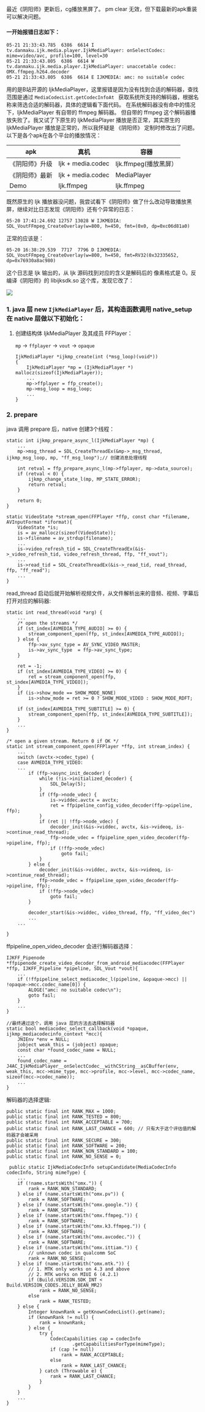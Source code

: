 最近《阴阳师》更新后，cg播放黑屏了。 pm clear 无效，但下载最新的apk重装可以解决问题。

#### 一开始报错日志如下：

```
05-21 21:33:43.785  6386  6614 I tv.danmaku.ijk.media.player.IjkMediaPlayer: onSelectCodec: mime=video/avc, profile=100, level=30
05-21 21:33:43.805  6386  6614 W tv.danmaku.ijk.media.player.IjkMediaPlayer: unaccetable codec: OMX.ffmpeg.h264.decoder
05-21 21:33:43.805  6386  6614 E IJKMEDIA: amc: no suitable codec
```	
	
用的是B站开源的 IjkMediaPlayer，这里报错是因为没有找到合适的解码器，查找范围是通过 ```MediaCodecList.getCodecInfoAt ``` 获取系统所支持的解码器，根据名称来筛选合适的解码器，具体的逻辑看下面代码。 在系统解码器没有命中的情况下，IjkMediaPlayer 有自带的 ffmpeg 解码器。 但自带的 ffmpeg 这个解码器播放失败了。我又试了下原生的 IjkMediaPlayer 播放是否正常，其实原生的 IjkMediaPlayer 播放是正常的，所以我怀疑是 《阴阳师》 定制时修改出了问题。以下是各个apk在各个平台的播放情况：

| apk | 真机 | 容器 |
| ----| ---- | --- |
|《阴阳师》升级 | Ijk + media.codec | Ijk.ffmpeg(播放黑屏） |
|《阴阳师》最新 | Ijk + media.codec| MediaPlayer |
| Demo | Ijk.ffmpeg | Ijk.ffmpeg| 


既然原生的 Ijk 播放器没问题，我尝试看下《阴阳师》做了什么改动导致播放黑屏，继续对比日志发现《阴阳师》还有个异常的日志：

```
05-20 17:41:24.692 12757 13028 W IJKMEDIA: SDL_VoutFFmpeg_CreateOverlay(w=800, h=450, fmt=(0x0, dp=0xc06d81a0)
```
正常的应该是：

```
05-20 16:38:29.539  7717  7796 D IJKMEDIA: SDL_VoutFFmpeg_CreateOverlay(w=800, h=450, fmt=RV32(0x32335652, dp=0x76930a8ac980)
```

这个日志是 Ijk 输出的，从 Ijk 源码找到对应的含义是解码后的 像素格式是 0。反编译《阴阳师》的 libijksdk.so 这个库，发现它改了：

![](./yys_libijksdk.png)
	
### 1. java 层 new ```IjkMediaPlayer``` 后，其构造函数调用 native_setup 在 native 层做以下初始化：

1. 创建结构体 IjkMediaPlayer 及其成员 FFPlayer：
	
	```mp``` -> ```ffplayer``` -> ```vout``` -> ```opaque```
			  
	
	```
	IjkMediaPlayer *ijkmp_create(int (*msg_loop)(void*))
	{
	    IjkMediaPlayer *mp = (IjkMediaPlayer *) mallocz(sizeof(IjkMediaPlayer));
	    ...
	    mp->ffplayer = ffp_create();
	    mp->msg_loop = msg_loop;
		...
	}
	```
		
### 2. prepare
	
java 调用 prepare 后，native 创建3个线程：

```
static int ijkmp_prepare_async_l(IjkMediaPlayer *mp) {
    ...
    mp->msg_thread = SDL_CreateThreadEx(&mp->_msg_thread, ijkmp_msg_loop, mp, "ff_msg_loop");// 创建消息处理线程
    
    int retval = ffp_prepare_async_l(mp->ffplayer, mp->data_source);
    if (retval < 0) {
        ijkmp_change_state_l(mp, MP_STATE_ERROR);
        return retval;
    }
	
    return 0;
}
	
static VideoState *stream_open(FFPlayer *ffp, const char *filename, AVInputFormat *iformat){
	VideoState *is;
	is = av_mallocz(sizeof(VideoState));
	is->filename = av_strdup(filename);
	...
	is->video_refresh_tid = SDL_CreateThreadEx(&is->_video_refresh_tid, video_refresh_thread, ffp, "ff_vout");
	...
	is->read_tid = SDL_CreateThreadEx(&is->_read_tid, read_thread, ffp, "ff_read");
	...
}
```
	
read_thread 启动后就开始解析视频文件，从文件解析出来的音频、视频、字幕后打开对应的解码器:
	
```
static int read_thread(void *arg) {
	...
	/* open the streams */
	if (st_index[AVMEDIA_TYPE_AUDIO] >= 0) {
	    stream_component_open(ffp, st_index[AVMEDIA_TYPE_AUDIO]);
	} else {
	    ffp->av_sync_type = AV_SYNC_VIDEO_MASTER;
	    is->av_sync_type  = ffp->av_sync_type;
	}
	
	ret = -1;
	if (st_index[AVMEDIA_TYPE_VIDEO] >= 0) {
	    ret = stream_component_open(ffp, st_index[AVMEDIA_TYPE_VIDEO]);
	}
	if (is->show_mode == SHOW_MODE_NONE)
	    is->show_mode = ret >= 0 ? SHOW_MODE_VIDEO : SHOW_MODE_RDFT;
	
	if (st_index[AVMEDIA_TYPE_SUBTITLE] >= 0) {
	    stream_component_open(ffp, st_index[AVMEDIA_TYPE_SUBTITLE]);
	}
	...
}

```
	
```
/* open a given stream. Return 0 if OK */
static int stream_component_open(FFPlayer *ffp, int stream_index) {
	...
	switch (avctx->codec_type) {
	case AVMEDIA_TYPE_VIDEO:
	...
        if (ffp->async_init_decoder) {
            while (!is->initialized_decoder) {
                SDL_Delay(5);
            }
            if (ffp->node_vdec) {
                is->viddec.avctx = avctx;
                ret = ffpipeline_config_video_decoder(ffp->pipeline, ffp);
            }
            if (ret || !ffp->node_vdec) {
                decoder_init(&is->viddec, avctx, &is->videoq, is->continue_read_thread);
                ffp->node_vdec = ffpipeline_open_video_decoder(ffp->pipeline, ffp);
                if (!ffp->node_vdec)
                    goto fail;
            }
        } else {
            decoder_init(&is->viddec, avctx, &is->videoq, is->continue_read_thread);
            ffp->node_vdec = ffpipeline_open_video_decoder(ffp->pipeline, ffp);
            if (!ffp->node_vdec)
                goto fail;
        }
        
        decoder_start(&is->viddec, video_thread, ffp, "ff_video_dec")
        ...
    ...

}
```
	
ffpipeline_open_video_decoder 会进行解码器选择：

```
IJKFF_Pipenode *ffpipenode_create_video_decoder_from_android_mediacodec(FFPlayer *ffp, IJKFF_Pipeline *pipeline, SDL_Vout *vout){
	...
	if (!ffpipeline_select_mediacodec_l(pipeline, &opaque->mcc) || !opaque->mcc.codec_name[0]) {
        ALOGE("amc: no suitable codec\n");
        goto fail;
    }
	...
}

//最终通过这个，调用 java 层的方法去选择解码器
static bool mediacodec_select_callback(void *opaque, ijkmp_mediacodecinfo_context *mcc){
    JNIEnv *env = NULL;
    jobject weak_this = (jobject) opaque;
    const char *found_codec_name = NULL;
	...
    found_codec_name = J4AC_IjkMediaPlayer__onSelectCodec__withCString__asCBuffer(env, weak_this, mcc->mime_type, mcc->profile, mcc->level, mcc->codec_name, sizeof(mcc->codec_name));
	...
}

```

解码器的选择逻辑:

```
public static final int RANK_MAX = 1000;
public static final int RANK_TESTED = 800;
public static final int RANK_ACCEPTABLE = 700;
public static final int RANK_LAST_CHANCE = 600; // 只有大于这个评估值的解码器才会被采用
public static final int RANK_SECURE = 300;
public static final int RANK_SOFTWARE = 200;
public static final int RANK_NON_STANDARD = 100;
public static final int RANK_NO_SENSE = 0;

 public static IjkMediaCodecInfo setupCandidate(MediaCodecInfo codecInfo, String mimeType) {
 	...
	if (!name.startsWith("omx.")) {
        rank = RANK_NON_STANDARD;
    } else if (name.startsWith("omx.pv")) {
        rank = RANK_SOFTWARE;
    } else if (name.startsWith("omx.google.")) {
        rank = RANK_SOFTWARE;
    } else if (name.startsWith("omx.ffmpeg.")) {
        rank = RANK_SOFTWARE;
    } else if (name.startsWith("omx.k3.ffmpeg.")) {
        rank = RANK_SOFTWARE;
    } else if (name.startsWith("omx.avcodec.")) {
        rank = RANK_SOFTWARE;
    } else if (name.startsWith("omx.ittiam.")) {
        // unknown codec in qualcomm SoC
        rank = RANK_NO_SENSE;
    } else if (name.startsWith("omx.mtk.")) {
        // 1. MTK only works on 4.3 and above
        // 2. MTK works on MIUI 6 (4.2.1)
        if (Build.VERSION.SDK_INT < Build.VERSION_CODES.JELLY_BEAN_MR2)
            rank = RANK_NO_SENSE;
        else
            rank = RANK_TESTED;
    } else {
        Integer knownRank = getKnownCodecList().get(name);
        if (knownRank != null) {
            rank = knownRank;
        } else {
            try {
                CodecCapabilities cap = codecInfo
                        .getCapabilitiesForType(mimeType);
                if (cap != null)
                    rank = RANK_ACCEPTABLE;
                else
                    rank = RANK_LAST_CHANCE;
            } catch (Throwable e) {
                rank = RANK_LAST_CHANCE;
            }
        }
    }
    ...  
}
```
	
	
	
	
	
	
	
	
	
	
	
	
	
	
